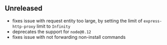 ## Unreleased

- fixes issue with request entity too large, by setting the limit of `express-http-proxy` limit to `Infinity`
- deprecates the support for `node@0.12`
- fixes issue with not forwarding non-install commands
